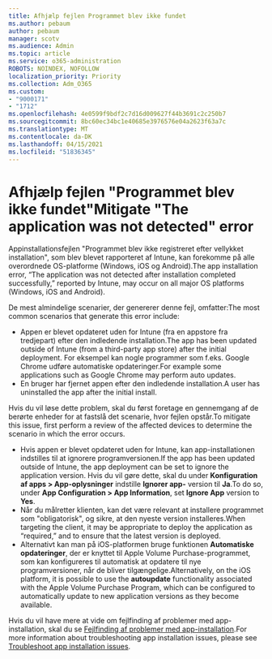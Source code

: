 ```yaml
---
title: Afhjælp fejlen Programmet blev ikke fundet
ms.author: pebaum
author: pebaum
manager: scotv
ms.audience: Admin
ms.topic: article
ms.service: o365-administration
ROBOTS: NOINDEX, NOFOLLOW
localization_priority: Priority
ms.collection: Adm_O365
ms.custom:
- "9000171"
- "1712"
ms.openlocfilehash: 4e0599f9bdf2c7d16d009627f44b3691c2c250b7
ms.sourcegitcommit: 8bc60ec34bc1e40685e3976576e04a2623f63a7c
ms.translationtype: MT
ms.contentlocale: da-DK
ms.lasthandoff: 04/15/2021
ms.locfileid: "51836345"
---
```

# <a name="mitigate-the-application-was-not-detected-error"></a><span data-ttu-id="2c8e5-102">Afhjælp fejlen "Programmet blev ikke fundet"</span><span class="sxs-lookup"><span data-stu-id="2c8e5-102">Mitigate "The application was not detected" error</span></span>

<span data-ttu-id="2c8e5-103">Appinstallationsfejlen "Programmet blev ikke registreret efter vellykket installation", som blev blevet rapporteret af Intune, kan forekomme på alle overordnede OS-platforme (Windows, iOS og Android).</span><span class="sxs-lookup"><span data-stu-id="2c8e5-103">The app installation error, “The application was not detected after installation completed successfully,” reported by Intune, may occur on all major OS platforms (Windows, iOS and Android).</span></span>

<span data-ttu-id="2c8e5-104">De mest almindelige scenarier, der genererer denne fejl, omfatter:</span><span class="sxs-lookup"><span data-stu-id="2c8e5-104">The most common scenarios that generate this error include:</span></span>

- <span data-ttu-id="2c8e5-105">Appen er blevet opdateret uden for Intune (fra en appstore fra tredjepart) efter den indledende installation.</span><span class="sxs-lookup"><span data-stu-id="2c8e5-105">The app has been updated outside of Intune (from a third-party app store) after the initial deployment.</span></span> <span data-ttu-id="2c8e5-106">For eksempel kan nogle programmer som f.eks. Google Chrome udføre automatiske opdateringer.</span><span class="sxs-lookup"><span data-stu-id="2c8e5-106">For example some applications such as Google Chrome may perform auto updates.</span></span>
- <span data-ttu-id="2c8e5-107">En bruger har fjernet appen efter den indledende installation.</span><span class="sxs-lookup"><span data-stu-id="2c8e5-107">A user has uninstalled the app after the initial install.</span></span>

<span data-ttu-id="2c8e5-108">Hvis du vil løse dette problem, skal du først foretage en gennemgang af de berørte enheder for at fastslå det scenarie, hvor fejlen opstår.</span><span class="sxs-lookup"><span data-stu-id="2c8e5-108">To mitigate this issue, first perform a review of the affected devices to determine the scenario in which the error occurs.</span></span>

- <span data-ttu-id="2c8e5-109">Hvis appen er blevet opdateret uden for Intune, kan app-installationen indstilles til at ignorere programversionen.</span><span class="sxs-lookup"><span data-stu-id="2c8e5-109">If the app has been updated outside of Intune, the app deployment can be set to ignore the application version.</span></span> <span data-ttu-id="2c8e5-110">Hvis du vil gøre dette, skal du under **Konfiguration af apps > App-oplysninger** indstille **Ignorer app-** version til **Ja**.</span><span class="sxs-lookup"><span data-stu-id="2c8e5-110">To do so, under **App Configuration > App Information**, set **Ignore App** version to **Yes**.</span></span>
- <span data-ttu-id="2c8e5-111">Når du målretter klienten, kan det være relevant at installere programmet som "obligatorisk", og sikre, at den nyeste version installeres.</span><span class="sxs-lookup"><span data-stu-id="2c8e5-111">When targeting the client, it may be appropriate to deploy the application as “required,” and to ensure that the latest version is deployed.</span></span>
- <span data-ttu-id="2c8e5-112">Alternativt kan man på iOS-platformen bruge funktionen **Automatiske opdateringer**, der er knyttet til Apple Volume Purchase-programmet, som kan konfigureres til automatisk at opdatere til nye programversioner, når de bliver tilgængelige.</span><span class="sxs-lookup"><span data-stu-id="2c8e5-112">Alternatively, on the iOS platform, it is possible to use the **autoupdate** functionality associated with the Apple Volume Purchase Program, which can be configured to automatically update to new application versions as they become available.</span></span>

<span data-ttu-id="2c8e5-113">Hvis du vil have mere at vide om fejlfinding af problemer med app-installation, skal du se [Fejlfinding af problemer med app-installation](https://docs.microsoft.com/intune/troubleshoot-app-install).</span><span class="sxs-lookup"><span data-stu-id="2c8e5-113">For more information about troubleshooting app installation issues, please see [Troubleshoot app installation issues](https://docs.microsoft.com/intune/troubleshoot-app-install).</span></span>
